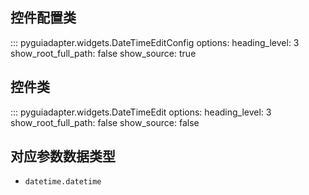 ## 控件配置类

::: pyguiadapter.widgets.DateTimeEditConfig
    options:
        heading_level: 3
        show_root_full_path: false
        show_source: true


## 控件类

::: pyguiadapter.widgets.DateTimeEdit
    options:
        heading_level: 3
        show_root_full_path: false
        show_source: false



## 对应参数数据类型

- `datetime.datetime`